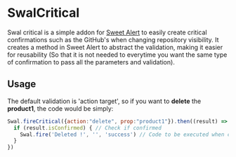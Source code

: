# SwalCritical
Swal critical is a simple addon for [Sweet Alert](https://github.com/sweetalert2/sweetalert2) to easily create critical confirmations such as the GitHub's when changing repository visibility. It creates a method in Sweet Alert to abstract the validation, making it easier for reusability (So that it is not needed to everytime you want the same type of confirmation to pass all the parameters and validation).

## Usage
The default validation is 'action target', so if you want to **delete** the **product1**, the code would be simply:
```javascript
Swal.fireCritical({action:"delete", prop:"product1"}).then((result) => {
  if (result.isConfirmed) { // Check if confirmed
    Swal.fire('Deleted !', '', 'success') // Code to be executed when confirmed
  }
})
```

